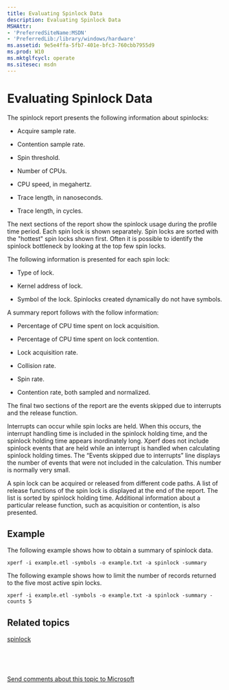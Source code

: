 ```yaml
---
title: Evaluating Spinlock Data
description: Evaluating Spinlock Data
MSHAttr:
- 'PreferredSiteName:MSDN'
- 'PreferredLib:/library/windows/hardware'
ms.assetid: 9e5e4ffa-5fb7-401e-bfc3-760cbb7955d9
ms.prod: W10
ms.mktglfcycl: operate
ms.sitesec: msdn
---
```


# Evaluating Spinlock Data


The spinlock report presents the following information about spinlocks:

-   Acquire sample rate.

-   Contention sample rate.

-   Spin threshold.

-   Number of CPUs.

-   CPU speed, in megahertz.

-   Trace length, in nanoseconds.

-   Trace length, in cycles.

The next sections of the report show the spinlock usage during the profile time period. Each spin lock is shown separately. Spin locks are sorted with the "hottest" spin locks shown first. Often it is possible to identify the spinlock bottleneck by looking at the top few spin locks.

The following information is presented for each spin lock:

-   Type of lock.

-   Kernel address of lock.

-   Symbol of the lock. Spinlocks created dynamically do not have symbols.

A summary report follows with the follow information:

-   Percentage of CPU time spent on lock acquisition.

-   Percentage of CPU time spent on lock contention.

-   Lock acquisition rate.

-   Collision rate.

-   Spin rate.

-   Contention rate, both sampled and normalized.

The final two sections of the report are the events skipped due to interrupts and the release function.

Interrupts can occur while spin locks are held. When this occurs, the interrupt handling time is included in the spinlock holding time, and the spinlock holding time appears inordinately long. Xperf does not include spinlock events that are held while an interrupt is handled when calculating spinlock holding times. The “Events skipped due to interrupts” line displays the number of events that were not included in the calculation. This number is normally very small.

A spin lock can be acquired or released from different code paths. A list of release functions of the spin lock is displayed at the end of the report. The list is sorted by spinlock holding time. Additional information about a particular release function, such as acquisition or contention, is also presented.

## Example


The following example shows how to obtain a summary of spinlock data.

``` syntax
xperf -i example.etl -symbols -o example.txt -a spinlock -summary
```

The following example shows how to limit the number of records returned to the five most active spin locks.

``` syntax
xperf -i example.etl -symbols -o example.txt -a spinlock -summary -counts 5
```

## Related topics


[spinlock](spinlock.md)

 

 

[Send comments about this topic to Microsoft](mailto:wsddocfb@microsoft.com?subject=Documentation%20feedback%20%5Bp_wpt\hw_design%5D:%20Evaluating%20Spinlock%20Data%20%20RELEASE:%20%285/3/2016%29&body=%0A%0APRIVACY%20STATEMENT%0A%0AWe%20use%20your%20feedback%20to%20improve%20the%20documentation.%20We%20don't%20use%20your%20email%20address%20for%20any%20other%20purpose,%20and%20we'll%20remove%20your%20email%20address%20from%20our%20system%20after%20the%20issue%20that%20you're%20reporting%20is%20fixed.%20While%20we're%20working%20to%20fix%20this%20issue,%20we%20might%20send%20you%20an%20email%20message%20to%20ask%20for%20more%20info.%20Later,%20we%20might%20also%20send%20you%20an%20email%20message%20to%20let%20you%20know%20that%20we've%20addressed%20your%20feedback.%0A%0AFor%20more%20info%20about%20Microsoft's%20privacy%20policy,%20see%20http://privacy.microsoft.com/default.aspx. "Send comments about this topic to Microsoft")





